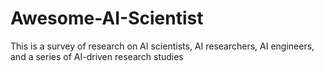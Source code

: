 # Awesome-AI-Scientist
This is a survey of research on AI scientists, AI researchers, AI engineers, and a series of AI-driven research studies
